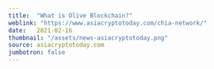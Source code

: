 ```yaml
---
title:  "What is Olive Blockchain?"
weblink: "https://www.asiacryptotoday.com/chia-network/"
date:   2021-02-16
thumbnail: "/assets/news-asiacryptotoday.png"
source: asiacryptotoday.com
jumbotron: false
---
```


